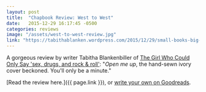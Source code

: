```yaml
---
layout: post
title:  "Chapbook Review: West to West"
date:   2015-12-29 16:17:45 -0500
categories: reviews
image: "/assets/west-to-west-review.jpg"
link: "https://tabithablanken.wordpress.com/2015/12/29/small-books-big-love/"
---
```


A gorgeous review by writer Tabitha Blankenbiller of [The Girl Who Could Only Say 'sex, drugs, and rock & roll'][the-girl]: "_Open me up_, the hand-sewn ivory cover beckoned. You'll only be a minute."

[Read the review here.]({{ page.link }}), or <a href="https://www.goodreads.com/book/show/27228799-the-girl-who-could-only-say-sex-drugs-and-rock-roll">write your own on Goodreads</a>.

[the-girl]: http://www.awst-press.com/kendra-fortmeyer/
